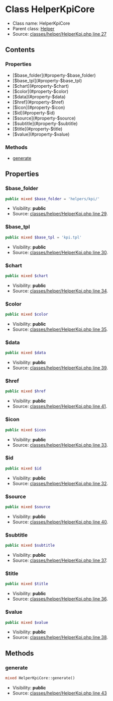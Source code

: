 Class HelperKpiCore
=====================





* Class name: HelperKpiCore
* Parent class: [Helper](class.HelperCore.md)
* Source: [classes/helper/HelperKpi.php line 27](https://github.com/PrestaShop/PrestaShop/blob/1.6.0.10/classes/helper/HelperKpi.php#L27)


Contents
--------


### Properties

* [$base_folder](#property-$base_folder)
* [$base_tpl](#property-$base_tpl)
* [$chart](#property-$chart)
* [$color](#property-$color)
* [$data](#property-$data)
* [$href](#property-$href)
* [$icon](#property-$icon)
* [$id](#property-$id)
* [$source](#property-$source)
* [$subtitle](#property-$subtitle)
* [$title](#property-$title)
* [$value](#property-$value)

### Methods

* [generate](#method-generate)




Properties
----------


### <a name="property-$base_folder"></a>$base_folder

```php
public mixed $base_folder = 'helpers/kpi/'
```





* Visibility: **public**
* Source: [classes/helper/HelperKpi.php line 29](https://github.com/PrestaShop/PrestaShop/blob/1.6.0.10/classes/helper/HelperKpi.php#L29).


### <a name="property-$base_tpl"></a>$base_tpl

```php
public mixed $base_tpl = 'kpi.tpl'
```





* Visibility: **public**
* Source: [classes/helper/HelperKpi.php line 30](https://github.com/PrestaShop/PrestaShop/blob/1.6.0.10/classes/helper/HelperKpi.php#L30).


### <a name="property-$chart"></a>$chart

```php
public mixed $chart
```





* Visibility: **public**
* Source: [classes/helper/HelperKpi.php line 34](https://github.com/PrestaShop/PrestaShop/blob/1.6.0.10/classes/helper/HelperKpi.php#L34).


### <a name="property-$color"></a>$color

```php
public mixed $color
```





* Visibility: **public**
* Source: [classes/helper/HelperKpi.php line 35](https://github.com/PrestaShop/PrestaShop/blob/1.6.0.10/classes/helper/HelperKpi.php#L35).


### <a name="property-$data"></a>$data

```php
public mixed $data
```





* Visibility: **public**
* Source: [classes/helper/HelperKpi.php line 39](https://github.com/PrestaShop/PrestaShop/blob/1.6.0.10/classes/helper/HelperKpi.php#L39).


### <a name="property-$href"></a>$href

```php
public mixed $href
```





* Visibility: **public**
* Source: [classes/helper/HelperKpi.php line 41](https://github.com/PrestaShop/PrestaShop/blob/1.6.0.10/classes/helper/HelperKpi.php#L41).


### <a name="property-$icon"></a>$icon

```php
public mixed $icon
```





* Visibility: **public**
* Source: [classes/helper/HelperKpi.php line 33](https://github.com/PrestaShop/PrestaShop/blob/1.6.0.10/classes/helper/HelperKpi.php#L33).


### <a name="property-$id"></a>$id

```php
public mixed $id
```





* Visibility: **public**
* Source: [classes/helper/HelperKpi.php line 32](https://github.com/PrestaShop/PrestaShop/blob/1.6.0.10/classes/helper/HelperKpi.php#L32).


### <a name="property-$source"></a>$source

```php
public mixed $source
```





* Visibility: **public**
* Source: [classes/helper/HelperKpi.php line 40](https://github.com/PrestaShop/PrestaShop/blob/1.6.0.10/classes/helper/HelperKpi.php#L40).


### <a name="property-$subtitle"></a>$subtitle

```php
public mixed $subtitle
```





* Visibility: **public**
* Source: [classes/helper/HelperKpi.php line 37](https://github.com/PrestaShop/PrestaShop/blob/1.6.0.10/classes/helper/HelperKpi.php#L37).


### <a name="property-$title"></a>$title

```php
public mixed $title
```





* Visibility: **public**
* Source: [classes/helper/HelperKpi.php line 36](https://github.com/PrestaShop/PrestaShop/blob/1.6.0.10/classes/helper/HelperKpi.php#L36).


### <a name="property-$value"></a>$value

```php
public mixed $value
```





* Visibility: **public**
* Source: [classes/helper/HelperKpi.php line 38](https://github.com/PrestaShop/PrestaShop/blob/1.6.0.10/classes/helper/HelperKpi.php#L38).


Methods
-------


### <a name="method-generate"></a>generate

```php
mixed HelperKpiCore::generate()
```





* Visibility: **public**
* Source: [classes/helper/HelperKpi.php line 43](https://github.com/PrestaShop/PrestaShop/blob/1.6.0.10/classes/helper/HelperKpi.php#L43)



